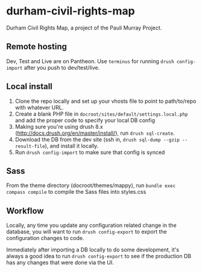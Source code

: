 # durham-civil-rights-map

Durham Civil Rights Map, a project of the Pauli Murray Project.

## Remote hosting

Dev, Test and Live are on Pantheon. Use `terminus` for running `drush config-import` after you push to dev/test/live.

## Local install

1. Clone the repo locally and set up your vhosts file to point to path/to/repo with whatever URL.
2. Create a blank PHP file in `docroot/sites/default/settings.local.php` and add the proper code to specify your local DB config
3. Making sure you're using drush 8.x (http://docs.drush.org/en/master/install/), run `drush sql-create`.
4. Download the DB from the dev site (ssh in, `drush sql-dump --gzip --result-file`), and install it locally.
5. Run `drush config-import` to make sure that config is synced

## Sass

From the theme directory (docroot/themes/mappy), run `bundle exec compass compile` to compile the Sass files into styles.css

## Workflow

Locally, any time you update any configuration related change in the database, you will want to run `drush config-export` to export the configuration changes to code.

Immediately after importing a DB locally to do some development, it's always a good idea to run `drush config-export` to see if the production DB has any changes that were done via the UI.
